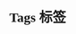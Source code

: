 <!--
 * @Author: your name
 * @Date: 2021-09-24 11:57:02
 * @LastEditTime: 2021-09-24 13:19:50
 * @LastEditors: your name
 * @Description: In User Settings Edit
 * @FilePath: /docs/zh-cn/components/Tags.md
-->
<font size=5 face="黑体">**Tags 标签**</font>